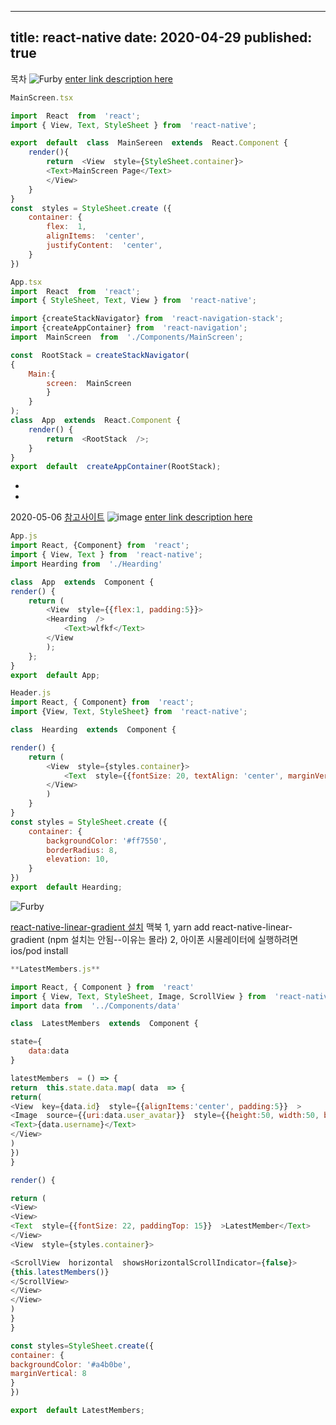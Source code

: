 

---
title: react-native
date: 2020-04-29
published: true
---

목차
![Furby](../assets/header-01.png)
[enter link description here](https://ibb.co/98w2djd)

```js
MainScreen.tsx

import  React  from  'react';
import { View, Text, StyleSheet } from  'react-native';

export  default  class  MainSereen  extends  React.Component {
	render(){
		return  <View  style={StyleSheet.container}>
		<Text>MainScreen Page</Text>
		</View>
	}
}
const  styles = StyleSheet.create ({
	container: {
		flex:  1,
		alignItems:  'center',
		justifyContent:  'center',
	}
})
```
```js
App.tsx
import  React  from  'react';
import { StyleSheet, Text, View } from  'react-native';

import {createStackNavigator} from  'react-navigation-stack';
import {createAppContainer} from  'react-navigation';
import  MainScreen  from  './Components/MainScreen';

const  RootStack = createStackNavigator(
{
	Main:{
		screen:  MainScreen
		}
	}
);
class  App  extends  React.Component {
	render() {
		return  <RootStack  />;
	}
}
export  default  createAppContainer(RootStack);
```
-
-

2020-05-06
 [참고사이트](https://www.youtube.com/watch?v=TcvyZaSzDnw&list=PLvjHFH8I1eYYoOsUgEfqA-cAqqMsIJGvT&index=4)
![image](../assets/header.png)
[enter link description here](https://ibb.co/2ZbvMmB)
```js
App.js
import React, {Component} from  'react';
import { View, Text } from  'react-native';
import Hearding from  './Hearding'

class  App  extends  Component {
render() {
	return (
		<View  style={{flex:1, padding:5}}>
		<Hearding  />
			<Text>wlfkf</Text>
		</View
		);
	};
}
export  default App;
```
```js
Header.js
import React, { Component} from  'react';
import {View, Text, StyleSheet} from  'react-native';

class  Hearding  extends  Component {

render() {
	return (
		<View  style={styles.container}>
			<Text  style={{fontSize: 20, textAlign: 'center', marginVertical:15}}>지랄뻑이다 </Text>
		</View>
		)
	}
}
const styles = StyleSheet.create ({
	container: {
		backgroundColor: '#ff7550',
		borderRadius: 8,
		elevation: 10,
	}
})
export  default Hearding;
```

![Furby](../assets/header-01.png)

[react-native-linear-gradient 설치](https://github.com/react-native-community/react-native-linear-gradient)
맥북
1, yarn add react-native-linear-gradient  (npm 설치는 안됨--이유는 몰라)
2, 아이폰 시물레이터에 실행하려면  ios/pod install 

```js
**LatestMembers.js**

import React, { Component } from  'react'
import { View, Text, StyleSheet, Image, ScrollView } from  'react-native'
import data from  '../Components/data'

class  LatestMembers  extends  Component {

state={
	data:data
}

latestMembers  = () => {
return  this.state.data.map( data  => {
return(
<View  key={data.id}  style={{alignItems:'center', padding:5}}  >
<Image  source={{uri:data.user_avatar}}  style={{height:50, width:50, borderRadius: 25, marginHorizontal:22 }}  />
<Text>{data.username}</Text>
</View>
)
})
}

render() {

return (
<View>
<View>
<Text  style={{fontSize: 22, paddingTop: 15}}  >LatestMember</Text>
</View>
<View  style={styles.container}>

<ScrollView  horizontal  showsHorizontalScrollIndicator={false}>
{this.latestMembers()}
</ScrollView>
</View>
</View>
)
}
}

const styles=StyleSheet.create({
container: {
backgroundColor: '#a4b0be',
marginVertical: 8
}
})

export  default LatestMembers;

```
<!--stackedit_data:
eyJoaXN0b3J5IjpbLTU3NjM3OTkxNCwxNTcwMjM0OTc3LDIxMD
QwNzIwNTksNDUyOTQ4NTMxLDgyMTM1MTEzMCwxOTg0MjY3Nzg2
LDE3MzE5OTMwNzQsNzc2NjI5NTk5LDEzMjczNTc0NDMsMjcwOD
Q1MzE5XX0=
-->